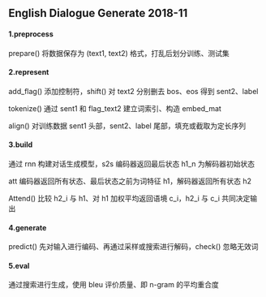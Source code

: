 ## English Dialogue Generate 2018-11

#### 1.preprocess

prepare() 将数据保存为 (text1, text2) 格式，打乱后划分训练、测试集

#### 2.represent

add_flag() 添加控制符，shift() 对 text2 分别删去 bos、eos 得到 sent2、label

tokenize() 通过 sent1 和 flag_text2 建立词索引、构造 embed_mat

align() 对训练数据 sent1 头部，sent2、label 尾部，填充或截取为定长序列

#### 3.build

通过 rnn 构建对话生成模型，s2s 编码器返回最后状态 h1_n 为解码器初始状态

att 编码器返回所有状态、最后状态之前为词特征 h1，解码器返回所有状态 h2

Attend() 比较 h2_i 与 h1、对 h1 加权平均返回语境 c_i，h2_i 与 c_i 共同决定输出

#### 4.generate

predict() 先对输入进行编码、再通过采样或搜索进行解码，check() 忽略无效词

#### 5.eval

通过搜索进行生成，使用 bleu 评价质量、即 n-gram 的平均重合度